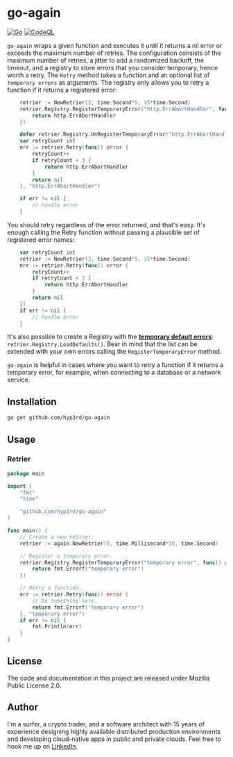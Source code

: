 # go-again

[![Go](https://github.com/hyp3rd/go-again/actions/workflows/go.yml/badge.svg)][build-link] [![CodeQL](https://github.com/hyp3rd/go-again/actions/workflows/codeql.yml/badge.svg)][codeql-link]

`go-again` wraps a given function and executes it until it returns a nil error or exceeds the maximum number of retries.
The configuration consists of the maximum number of retries, a jitter to add a randomized backoff, the timeout, and a registry to store errors that you consider temporary, hence worth a retry.
The `Retry` method takes a function and an optional list of `temporary errors` as arguments.
The registry only allows you to retry a function if it returns a registered error:

```go
    retrier := NewRetrier(3, time.Second*5, 15*time.Second)
    retrier.Registry.RegisterTemporaryError("http.ErrAbortHandler", func() ITemporaryError {
        return http.ErrAbortHandler
    })

    defer retrier.Registry.UnRegisterTemporaryError("http.ErrAbortHandler")
    var retryCount int
    err := retrier.Retry(func() error {
        retryCount++
        if retryCount < 3 {
            return http.ErrAbortHandler
        }
        return nil
    }, "http.ErrAbortHandler")

    if err != nil {
        // handle error
    }
```

You should retry regardless of the error returned, and that's easy. It's enough calling the Retry function without passing a plausible set of registered error names:

```go
    var retryCount int
    retrier := NewRetrier(3, time.Second*5, 15*time.Second)
    err := retrier.Retry(func() error {
        retryCount++
        if retryCount < 3 {
            return http.ErrAbortHandler
        }
        return nil
    })
    if err != nil {
        // handle error
    }
```

It's also possible to create a Registry with the [**temporary default errors**](./registry.go?plain=1#L32):
`retrier.Registry.LoadDefaults()`.
Bear in mind that the list can be extended with your own errors calling the `RegisterTemporaryError` method.

`go-again` is helpful in cases where you want to retry a function if it returns a temporary error, for example, when connecting to a database or a network service.

## Installation

```bash
go get github.com/hyp3rd/go-again
```

## Usage

### Retrier

```go  
package main

import (
    "fmt"
    "time"

    "github.com/hyp3rd/go-again"
)

func main() {
    // Create a new retrier.
    retrier := again.NewRetrier(5, time.Millisecond*10, time.Second)

    // Register a temporary error.
    retrier.Registry.RegisterTemporaryError("temporary error", func() again.ITemporaryError {
        return fmt.Errorf("temporary error")
    })

    // Retry a function.
    err := retrier.Retry(func() error {
        // Do something here.
        return fmt.Errorf("temporary error")
    }, "temporary error")
    if err != nil {
        fmt.Println(err)
    }
}
```

## License

The code and documentation in this project are released under Mozilla Public License 2.0.

## Author

I'm a surfer, a crypto trader, and a software architect with 15 years of experience designing highly available distributed production environments and developing cloud-native apps in public and private clouds. Feel free to hook me up on [LinkedIn](https://www.linkedin.com/in/francesco-cosentino/).

[build-link]: https://github.com/hyp3rd/go-again/actions/workflows/go.yml
[codeql-link]:https://github.com/hyp3rd/go-again/actions/workflows/codeql.yml
